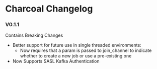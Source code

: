 # Charcoal Changelog

### V0.1.1
Contains Breaking Changes
- Better support for future use in single threaded environments:
    - Now requires that a param is passed to join_channel to indicate whether to create a new job or use a pre-existing one
- Now Supports SASL Kafka Authentication